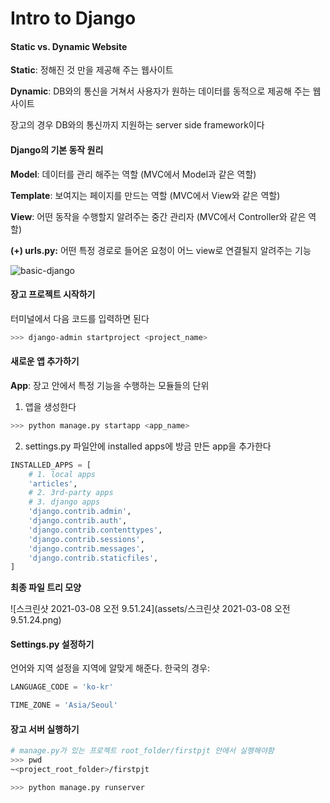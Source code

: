 # Intro to Django

#### Static vs. Dynamic Website

**Static**: 정해진 것 만을 제공해 주는 웹사이트

**Dynamic**: DB와의 통신을 거쳐서 사용자가 원하는 데이터를 동적으로 제공해 주는 웹사이트

장고의 경우 DB와의 통신까지 지원하는 server side framework이다



#### Django의 기본 동작 원리

**Model**: 데이터를 관리 해주는 역할 (MVC에서 Model과 같은 역할)

**Template**: 보여지는 페이지를 만드는 역할 (MVC에서 View와 같은 역할)

**View**: 어떤 동작을 수행할지 알려주는 중간 관리자 (MVC에서 Controller와 같은 역할)

**(+) urls.py:** 어떤 특정 경로로 들어온 요청이 어느 view로 연결될지 알려주는 기능

![basic-django](https://developer.mozilla.org/en-US/docs/Learn/Server-side/Django/Introduction/basic-django.png)



#### 장고 프로젝트 시작하기

터미널에서 다음 코드를 입력하면 된다

```bash
>>> django-admin startproject <project_name>
```



#### 새로운 앱 추가하기

**App**: 장고 안에서 특정 기능을 수행하는 모듈들의 단위

1. 앱을 생성한다

```bash
>>> python manage.py startapp <app_name>
```

2. settings.py 파일안에 installed apps에 방금 만든 app을 추가한다

```python
INSTALLED_APPS = [
    # 1. local apps
    'articles',
    # 2. 3rd-party apps
    # 3. django apps
    'django.contrib.admin',
    'django.contrib.auth',
    'django.contrib.contenttypes',
    'django.contrib.sessions',
    'django.contrib.messages',
    'django.contrib.staticfiles',
]
```



**최종 파일 트리 모양**

![스크린샷 2021-03-08 오전 9.51.24](assets/스크린샷 2021-03-08 오전 9.51.24.png)





#### Settings.py 설정하기

언어와 지역 설정을 지역에 알맞게 해준다. 한국의 경우:

```python
LANGUAGE_CODE = 'ko-kr'

TIME_ZONE = 'Asia/Seoul'
```



#### 장고 서버 실행하기

```bash
# manage.py가 있는 프로젝트 root_folder/firstpjt 안에서 실행해야함
>>> pwd
~<project_root_folder>/firstpjt

>>> python manage.py runserver
```





